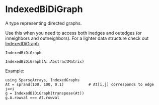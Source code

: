 # IndexedBiDiGraph

A type representing directed graphs. 

Use this when you need to access both inedges and outedges (or inneighbors and outneighbors).
For a lighter data structure check out [IndexedDiGraph](@ref).

```@docs
IndexedBiDiGraph
```

```@docs
IndexedBiDiGraph(A::AbstractMatrix)
```
Example:
```@example
using SparseArrays, IndexedGraphs
At = sprand(100, 100, 0.1)           # At[i,j] corresponds to edge j=>i
g = IndexedBiDiGraph(transpose(At))  
g.A.rowval === At.rowval
```


